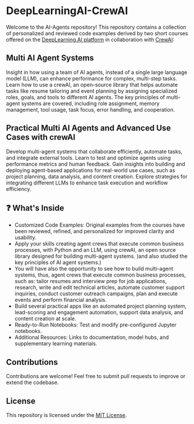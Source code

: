 # DeepLearningAI-CrewAI

Welcome to the AI-Agents repository! This repository contains  a collection of personalized  and reviewed code examples derived by two short courses offered on the [DeepLearning.AI platform](https://www.deeplearning.ai/) in collaboration with [CrewAI](https://www.crewai.com/):

## Multi AI Agent Systems  
Insight in how using a team of AI agents, instead of a single large language model (LLM), can enhance performance for complex, multi-step tasks. Learn how to use a crewAI, an open-source library that helps automate tasks like resume tailoring and event planning by assigning specialized roles, goals, and tools to different AI agents. The key principles of multi-agent systems are covered, including role assignment, memory management, tool usage, task focus, error handling, and cooperation.

## Practical Multi AI Agents and Advanced Use Cases with crewAI
Develop multi-agent systems that collaborate efficiently, automate tasks, and integrate external tools. Learn to test and optimize agents using performance metrics and human feedback. Gain insights into building and deploying agent-based applications for real-world use cases, such as project planning, data analysis, and content creation. Explore strategies for integrating different LLMs to enhance task execution and workflow efficiency.


## ❓ What's Inside
  - Customized Code Examples: Original examples from the courses have been reviewed, refined, and personalized for improved clarity and usability.
  - Apply your skills creating agent crews that execute common business processes, with Python and an LLM, using crewAI, an open source library designed for building multi-agent systems. )and also studied the key principles of AI agent systems.)
 - You will have also the opportunity to see how to build multi-agent systems, thus,  agent crews that execute common business processes, such as: tailor resumes and interview prep for job applications, research, write and edit technical articles, automate customer support inquiries, conduct customer outreach campaigns, plan and execute events and perform financial analysis.
 - Build several practical apps like an automated project planning system, lead-scoring and engagement automation, support data analysis, and content creation at scale.   
  - Ready-to-Run Notebooks: Test and modify pre-configured Jupyter notebooks.
  - Additional Resources: Links to documentation, model hubs, and supplementary learning materials.

 
## Contributions  
Contributions are welcome! Feel free to submit pull requests to improve or extend the codebase.

## License  
This repository is licensed under the [MIT License](https://opensource.org/license/MIT).




